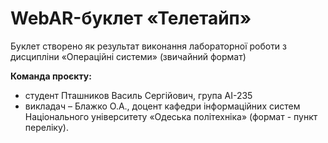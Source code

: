 # WebAR-буклет «Телетайп»
Буклет створено як результат виконання лабораторної роботи з дисципліни
«Операційні системи» (звичайний формат)

**Команда проєкту:** 
- студент Пташников Василь Сергiйович, група AI-235
- викладач – Блажко О.А., доцент кафедри інформаційних систем Національного
університету «Одеська політехніка» (формат - пункт переліку).

